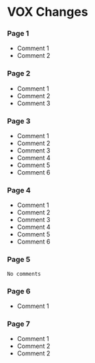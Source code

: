 # VOX Changes
### Page 1
  - Comment 1
  - Comment 2
### Page 2
  - Comment 1
  - Comment 2
  - Comment 3
### Page 3
  - Comment 1
  - Comment 2
  - Comment 3
  - Comment 4
  - Comment 5
  - Comment 6
### Page 4
  - Comment 1
  - Comment 2
  - Comment 3
  - Comment 4
  - Comment 5
  - Comment 6
### Page 5
`No comments`
### Page 6
  - Comment 1
### Page 7
  - Comment 1
  - Comment 2
  - Comment 2

